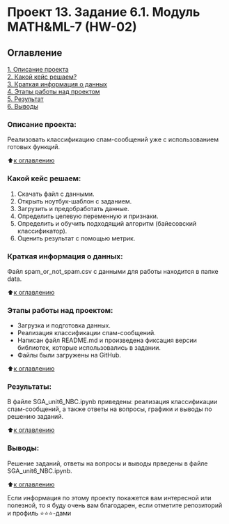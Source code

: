 # Проект 13. Задание 6.1. Модуль MATH&ML-7 (HW-02)

## Оглавление  
[1. Описание проекта](.README.md#Описание-проекта)  
[2. Какой кейс решаем?](.README.md#Какой-кейс-решаем)  
[3. Краткая информация о данных](.README.md#Краткая-информация-о-данных)  
[4. Этапы работы над проектом](.README.md#Этапы-работы-над-проектом)  
[5. Результат](.README.md#Результат)    
[6. Выводы](.README.md#Выводы) 

### Описание проекта:
Реализовать классификацию спам-сообщений уже с использованием готовых функций.

:arrow_up:[к оглавлению](_)


### Какой кейс решаем:
1. Скачать файл с данными.
2. Открыть ноутбук-шаблон с заданием.
3. Загрузить и предобработать данные.
4. Определить целевую переменную и признаки.
5. Определить и обучить подходящий алгоритм (байесовский классификатор).
6. Оценить результат с помощью метрик.


### Краткая информация о данных:
Файл spam_or_not_spam.csv с данными для работы находится в папке data.
  
:arrow_up:[к оглавлению](.README.md#Оглавление)


### Этапы работы над проектом:
- Загрузка и подготовка данных.
- Реализация классификации спам-сообщений.
- Написан файл README.md и произведена фиксация версии библиотек, которые использовались в задании.
- Файлы были загружены на GitHub.

:arrow_up:[к оглавлению](.README.md#Оглавление)


### Результаты:
В файле SGA_unit6_NBC.ipynb приведены: реализация классификации спам-сообщений, а также ответы на вопросы, графики и выводы по решению заданий.

:arrow_up:[к оглавлению](.README.md#Оглавление)


### Выводы:
Решение заданий, ответы на вопросы и выводы прведены в файле SGA_unit6_NBC.ipynb.

:arrow_up:[к оглавлению](.README.md#Оглавление)


Если информация по этому проекту покажется вам интересной или полезной, то я буду очень вам благодарен, если отметите репозиторий и профиль ⭐️⭐️⭐️-дами
